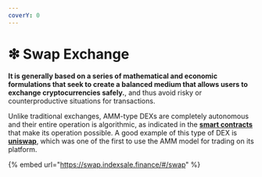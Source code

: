 ```yaml
---
coverY: 0
---
```


# ❇ Swap Exchange

**It is generally based on a series of mathematical and economic formulations that seek to create a balanced medium that allows users to exchange cryptocurrencies safely.**, and thus avoid risky or counterproductive situations for transactions.

Unlike traditional exchanges, AMM-type DEXs are completely autonomous and their entire operation is algorithmic, as indicated in the [**smart contracts**](https://academy.bit2me.com/en/what-are-smart-contracts/) that make its operation possible. A good example of this type of DEX is [**uniswap**](https://academy.bit2me.com/en/what-is-uniswap/), which was one of the first to use the AMM model for trading on its platform.

{% embed url="https://swap.indexsale.finance/#/swap" %}
